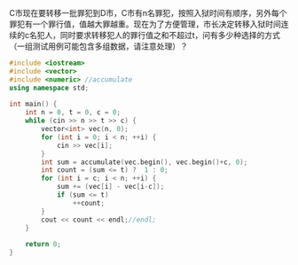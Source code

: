 C市现在要转移一批罪犯到D市，C市有n名罪犯，按照入狱时间有顺序，另外每个罪犯有一个罪行值，值越大罪越重。现在为了方便管理，市长决定转移入狱时间连续的c名犯人，同时要求转移犯人的罪行值之和不超过t，问有多少种选择的方式（一组测试用例可能包含多组数据，请注意处理）？

```cpp
#include <iostream>
#include <vector>
#include <numeric> //accumulate
using namespace std;
  
int main() {
    int n = 0, t = 0, c = 0;
    while (cin >> n >> t >> c) {
        vector<int> vec(n, 0);
        for (int i = 0; i < n; ++i) {
            cin >> vec[i];
        }
        int sum = accumulate(vec.begin(), vec.begin()+c, 0);
        int count = (sum <= t) ?  1 : 0;
        for (int i = c; i < n; ++i) {
            sum += (vec[i] - vec[i-c]);
            if (sum <= t)
                ++count;
        }
        cout << count << endl;//endl;
    }
      
    return 0;
}
```